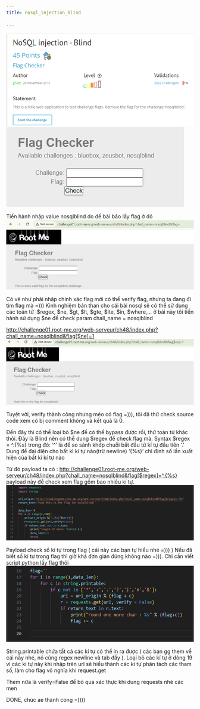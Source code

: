 ```yaml
---
title: nosql_injection_blind

---
```


 
 ![image](../image/1.1.png)
 ![image](../image/1.2.png)
 

Tiến hành nhập value nosqlblind do đề bài bảo lấy flag ở đó
![image](../image/1.3.png)

 
Có vẻ như phải nhập chính xác flag mới có thể verify flag, nhưng ta đang đi tìm flag mà =)))
Kinh nghiệm bản than cho cái bài nosql sẽ có thể sử dụng các toán tử :$regex, $ne, $gt, $lt, $gte, $lte, $in, $where,…
ở bài này tôi tiến hành sử dụng $ne để check param chall_name = nosqlblind

http://challenge01.root-me.org/web-serveur/ch48/index.php?chall_name=nosqlblind&flag[$ne]=1
![image](../image/1.4.png)
 
 
Tuyệt vời, verify thành công nhưng méo có flag =))), tôi đã thử check source code xem có bị comment không và kết quả là 0.

Đến đây thì có thể loại bỏ $ne để có thể bypass được rồi, thử toán tử khác thôi. 
Đây là Blind nên có thể dung $regex  để check flag mà.
Syntax $regex = ^.{%s}
trong đó:
 ‘^’ là để so sánh khớp chuỗi bắt đầu từ kí tự đầu tiên
‘.’ Dung để đại diện cho bất kì kí tự nào(trừ newline)
‘{%s}’ chỉ định số lần xuất hiện của bất kì kí tự nào

Từ đó payload ta có :
http://challenge01.root-me.org/web-serveur/ch48/index.php?chall_name=nosqlblind&flag[$regex]=^.{%s}
payload này để check xem flag gồm bao nhiêu kí tự.
![image](../image/1.5.png)

 
Payload check số kí tự trong flag ( cái này các bạn tự hiểu nhé =))) )
Nếu đã biết số kí tự trong flag thì giờ khá đơn giản đúng không nào =))). Chỉ cần viết script python lấy flag thôi
![image](../image/1.6.png)

 
String.printable chứa tất cả các kí tự có thể in ra được ( các bạn gg them về cái này nhé, nó cũng regex newline và tab đấy ).
Loại bỏ các kí tự ở dòng 19 vì các kí tự này khi nhập trên url sẽ hiểu thành các kí tự phân tách các tham số, làm cho flag vô nghĩa khi request.get 

Them nữa là verify=False để bỏ qua xác thực khi dung requests nhé các men

DONE, chúc ae thành cong =))))


